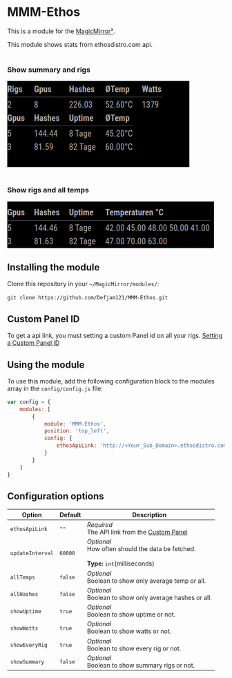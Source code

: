 # MMM-Ethos

This is a module for the [MagicMirror²](https://github.com/MichMich/MagicMirror/).

This module shows stats from ethosdistro.com api.<br/> <br/> 
### Show summary and rigs
![displayType detail](summaryAndEveryRig.png) &nbsp;&nbsp; 
<br/> <br/> 
### Show rigs and all temps
![displayType digital](showAllTemps.png)
## Installing the module
Clone this repository in your `~/MagicMirror/modules/`:

`git clone https://github.com/Defjam121/MMM-Ethos.git`


## Custom Panel ID
To get a api link, you must setting a custom Panel id on all your rigs. [Setting a Custom Panel ID](http://ethosdistro.com/kb/#custompanel)

## Using the module

To use this module, add the following configuration block to the modules array in the `config/config.js` file:
```js
var config = {
    modules: [
        {
            module: 'MMM-Ethos',
            position: 'top_left',
            config: {
                ethosApiLink: 'http://<Your_Sub_Domain>.ethosdistro.com/?json=yes'
            }
        }
    ]
}
```



## Configuration options

| **Option** | **Default** | **Description** |
| --- | --- | --- |
| `ethosApiLink` | `""` | *Required* <br/>The API link from the [Custom Panel](http://ethosdistro.com/kb/#custompanel)
| `updateInterval` |  `60000` |*Optional* <br/>How often should the data be fetched. <br><br>**Type:** `int`(milliseconds)
| `allTemps` | `false` | *Optional* <br/> Boolean to show only average temp or all.
| `allHashes` | `false` | *Optional* <br/> Boolean to show only average hashes or all.
| `showUptime` | `true` | *Optional* <br/> Boolean to show uptime or not.
| `showWatts` | `true` | *Optional* <br/> Boolean to show watts or not.
| `showEveryRig` | `true` | *Optional* <br/> Boolean to show every rig or not.
| `showSummary` | `false` | *Optional* <br/> Boolean to show summary rigs or not.
